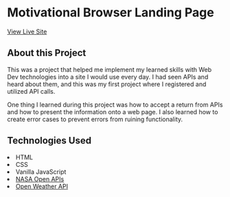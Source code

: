 <h1>Motivational Browser Landing Page</h1>

<a href='https://parallelmedias.github.io/DailyDash/'>View Live Site</a>

<h2>About this Project</h2>
<p>This was a project that helped me implement my learned skills with Web Dev technologies into a site I would use every day.
I had seen APIs and heard about them, and this was my first project where I registered and utilized API calls.</p>

<p>One thing I learned during this project was how to accept a return from APIs and how to present the information onto a web page. 
I also learned how to create error cases to prevent errors from ruining functionality.</p>

<h2>Technologies Used</h2>
<li>HTML</li>
<li>CSS</li>
<li>Vanilla JavaScript</li>
<li><a href='https://api.nasa.gov/'>NASA Open APIs</a></li>
<li><a href='https://openweathermap.org/api'>Open Weather API</a></li>

